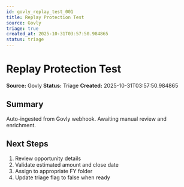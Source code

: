 ```yaml
---
id: govly_replay_test_001
title: Replay Protection Test
source: Govly
triage: true
created_at: 2025-10-31T03:57:50.984865
status: triage
---
```


# Replay Protection Test

**Source:** Govly
**Status:** Triage
**Created:** 2025-10-31T03:57:50.984865

## Summary

Auto-ingested from Govly webhook. Awaiting manual review and enrichment.

## Next Steps

1. Review opportunity details
2. Validate estimated amount and close date
3. Assign to appropriate FY folder
4. Update triage flag to false when ready
